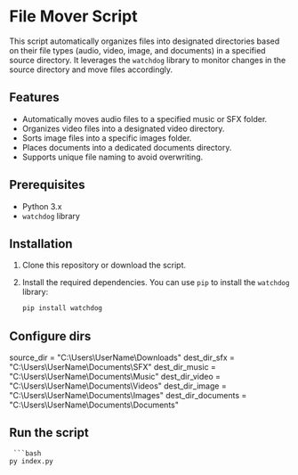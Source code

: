 # File Mover Script

This script automatically organizes files into designated directories based on their file types (audio, video, image, and documents) in a specified source directory. It leverages the `watchdog` library to monitor changes in the source directory and move files accordingly.

## Features

- Automatically moves audio files to a specified music or SFX folder.
- Organizes video files into a designated video directory.
- Sorts image files into a specific images folder.
- Places documents into a dedicated documents directory.
- Supports unique file naming to avoid overwriting.

## Prerequisites

- Python 3.x
- `watchdog` library

## Installation

1. Clone this repository or download the script.
2. Install the required dependencies. You can use `pip` to install the `watchdog` library:

   ```bash
   pip install watchdog

## Configure dirs

source_dir = "C:\\Users\\UserName\\Downloads"
dest_dir_sfx = "C:\\Users\\UserName\\Documents\\SFX"
dest_dir_music = "C:\\Users\\UserName\\Documents\\Music"
dest_dir_video = "C:\\Users\\UserName\\Documents\\Videos"
dest_dir_image = "C:\\Users\\UserName\\Documents\\Images"
dest_dir_documents = "C:\\Users\\UserName\\Documents\\Documents"


## Run the script

     ```bash
    py index.py


